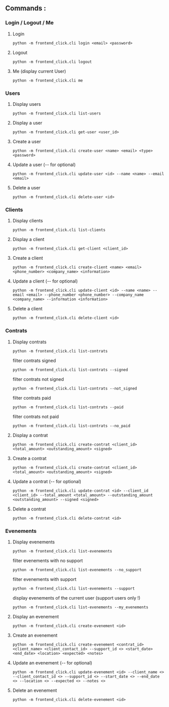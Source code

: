 ## Commands :

### Login / Logout / Me
1. Login
    ```
    python -m frontend_click.cli login <email> <password>
    ```
2. Logout
    ```
    python -m frontend_click.cli logout
    ```
3. Me (display current User)
    ```
    python -m frontend_click.cli me
    ```

### Users 
1. Display users
    ```
    python -m frontend_click.cli list-users
    ```
2. Display a user
    ``` 
    python -m frontend_click.cli get-user <user_id>
    ```
3. Create a user
    ``` 
    python -m frontend_click.cli create-user <name> <email> <type> <password>
    ```
4. Update a user (-- for optional)
    ``` 
    python -m frontend_click.cli update-user <id> --name <name> --email <email>
    ```
5. Delete a user
    ``` 
    python -m frontend_click.cli delete-user <id>
    ```

### Clients 
1. Display clients
    ```
    python -m frontend_click.cli list-clients
    ```
2. Display a client
    ``` 
    python -m frontend_click.cli get-client <client_id>
    ```
3. Create a client
    ``` 
    python -m frontend_click.cli create-client <name> <email> <phone_number> <company_name> <information>
    ```
4. Update a client (-- for optional)
    ``` 
    python -m frontend_click.cli update-client <id> --name <name> --email <email> --phone_number <phone_number> --company_name <company_name> --information <information>
    ```
5. Delete a client
    ``` 
    python -m frontend_click.cli delete-client <id>
    ```
   
### Contrats 
1. Display contrats
    ```
    python -m frontend_click.cli list-contrats
    ```
    filter contrats signed
    ```
    python -m frontend_click.cli list-contrats --signed
    ```
    filter contrats not signed
    ```
    python -m frontend_click.cli list-contrats --not_signed
    ```
    filter contrats paid
    ```
    python -m frontend_click.cli list-contrats --paid
    ```
    filter contrats not paid
    ```
    python -m frontend_click.cli list-contrats --no_paid
    ```
2. Display a contrat
    ``` 
    python -m frontend_click.cli create-contrat <client_id> <total_amount> <outstanding_amount> <signed>
    ```
3. Create a contrat
    ``` 
    python -m frontend_click.cli create-contrat <client_id> <total_amount> <outstanding_amount> <signed>
    ``` 
4. Update a contrat (-- for optional)
    ``` 
    python -m frontend_click.cli update-contrat <id> --client_id <client_id> --total_amount <total_amount> --outstanding_amount <outstanding_amount> --signed <signed>
    ```
5. Delete a contrat
    ``` 
    python -m frontend_click.cli delete-contrat <id>
    ```  
    
### Evenements 
1. Display evenements
    ```
    python -m frontend_click.cli list-evenements
    ```
   filter evenements with no support
    ```
    python -m frontend_click.cli list-evenements --no_support
    ```
   filter evenements with support
    ```
    python -m frontend_click.cli list-evenements --support
    ```
   display evenements of the current user (support users only !)
    ```
    python -m frontend_click.cli list-evenements --my_evenements
    ```
2. Display an evenement
    ``` 
    python -m frontend_click.cli create-evenement <id>
    ```
3. Create an evenement
    ``` 
    python -m frontend_click.cli create-evenement <contrat_id> <client_name> <client_contact_id> --support_id <> <start_date> <end_date> <location> <expected> <notes> 
    ``` 
4. Update an evenement (-- for optional)
    ``` 
    python -m frontend_click.cli update-evenement <id> --client_name <> --client_contact_id <> --support_id <> --start_date <> --end_date <> --location <> --expected <> --notes <>
    ```
5. Delete an evenement
    ``` 
    python -m frontend_click.cli delete-evenement <id>
    ```